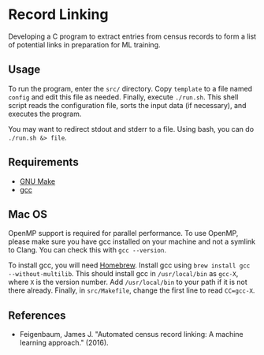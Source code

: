 # Record Linking

Developing a C program to extract entries from census records to form
a list of potential links in preparation for ML training.

## Usage

To run the program, enter the ```src/``` directory.
Copy ```template``` to a file named ```config``` and edit this file as needed.
Finally, execute ```./run.sh```.
This shell script reads the configuration file, sorts the input data 
(if necessary), and executes the program.

You may want to redirect stdout and stderr to a file.
Using bash, you can do ```./run.sh &> file```.

## Requirements
* [GNU Make](https://www.gnu.org/software/make/)
* [gcc](https://gcc.gnu.org/)

## Mac OS
OpenMP support is required for parallel performance. 
To use OpenMP, please make sure you have gcc installed on your machine and not
a symlink to Clang. You can check this with ```gcc --version```.

To install gcc, you will need [Homebrew](https://brew.sh/).
Install gcc using ```brew install gcc --without-multilib```. 
This should install gcc in ```/usr/local/bin``` as ```gcc-X```, where ```X```
is the version number.
Add ```/usr/local/bin``` to your path if it is not there already.
Finally, in ```src/Makefile```, change the first line to read ```CC=gcc-X```.


## References
* Feigenbaum, James J. "Automated census record linking: A machine learning approach." (2016).
